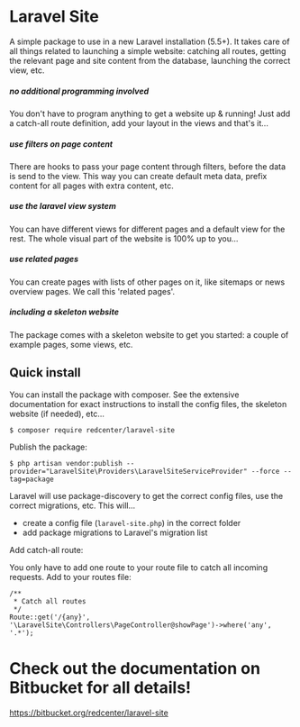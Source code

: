 # Laravel Site

A simple package to use in a new Laravel installation (5.5+). It takes care of all things related to launching a simple website: catching all routes, getting the relevant page and site content from the database, launching the correct view, etc.

##### no additional programming involved
You don't have to program anything to get a website up & running! Just add a catch-all route definition, add your layout in the views and that's it...

##### use filters on page content
There are hooks to pass your page content through filters, before the data is send to the view. This way you can create default meta data, prefix content for all pages with extra content, etc.

##### use the laravel view system
You can have different views for different pages and a default view for the rest. The whole visual part of the website is 100% up to you...

##### use related pages
You can create pages with lists of other pages on it, like sitemaps or news overview pages. We call this 'related pages'.

##### including a skeleton website
The package comes with a skeleton website to get you started: a couple of example pages, some views, etc.


## Quick install
You can install the package with composer. See the extensive documentation for exact instructions to install the config files, the skeleton website (if needed), etc...

```
$ composer require redcenter/laravel-site

```

Publish the package:
```
$ php artisan vendor:publish --provider="LaravelSite\Providers\LaravelSiteServiceProvider" --force --tag=package
```

Laravel will use package-discovery to get the correct config files, use the correct migrations, etc. This will...

* create a config file (`laravel-site.php`) in the correct folder
* add package migrations to Laravel's migration list

Add catch-all route:

You only have to add one route to your route file to catch all incoming requests. Add to your routes file:

    /**
     * Catch all routes
     */
    Route::get('/{any}', '\LaravelSite\Controllers\PageController@showPage')->where('any', '.*');

    
    
# Check out the documentation on Bitbucket for all details!
https://bitbucket.org/redcenter/laravel-site
